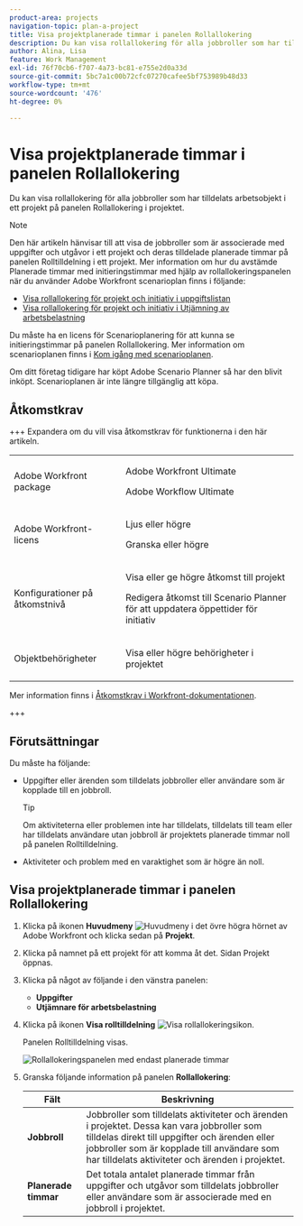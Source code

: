 ```yaml
---
product-area: projects
navigation-topic: plan-a-project
title: Visa projektplanerade timmar i panelen Rollallokering
description: Du kan visa rollallokering för alla jobbroller som har tilldelats arbetsobjekt i ett projekt på panelen Rollallokering i projektet.
author: Alina, Lisa
feature: Work Management
exl-id: 76f70cb6-f707-4a73-bc81-e755e2d0a33d
source-git-commit: 5bc7a1c00b72cfc07270cafee5bf753989b48d33
workflow-type: tm+mt
source-wordcount: '476'
ht-degree: 0%

---
```


# Visa projektplanerade timmar i panelen Rollallokering

Du kan visa rollallokering för alla jobbroller som har tilldelats arbetsobjekt i ett projekt på panelen Rollallokering i projektet.

>[!NOTE]
>
>Den här artikeln hänvisar till att visa de jobbroller som är associerade med uppgifter och utgåvor i ett projekt och deras tilldelade planerade timmar på panelen Rolltilldelning i ett projekt. Mer information om hur du avstämde Planerade timmar med initieringstimmar med hjälp av rollallokeringspanelen när du använder Adobe Workfront scenarioplan finns i följande:
>
>* [Visa rollallokering för projekt och initiativ i uppgiftslistan](../../../scenario-planner/show-role-allocation-task-list-nwe.md)
>* [Visa rollallokering för projekt och initiativ i Utjämning av arbetsbelastning](../../../scenario-planner/show-role-allocation-workload-balancer.md)
>
>  Du måste ha en licens för Scenarioplanering för att kunna se initieringstimmar på panelen Rollallokering. Mer information om scenarioplanen finns i [Kom igång med scenarioplanen](../../../scenario-planner/get-started-with-scenario-planning.md).
>
>Om ditt företag tidigare har köpt Adobe Scenario Planner så har den blivit inköpt. Scenarioplanen är inte längre tillgänglig att köpa.

## Åtkomstkrav

+++ Expandera om du vill visa åtkomstkrav för funktionerna i den här artikeln. 

<table style="table-layout:auto"> 
 <col> 
 <col> 
 <tbody> 
  <tr> 
   <td role="rowheader">Adobe Workfront package</td> 
   <td> <p>Adobe Workfront Ultimate</p>
   <p>Adobe Workflow Ultimate</p>
    </td> 
  </tr> 
  <tr> 
   <td role="rowheader">Adobe Workfront-licens</td> 
   <td> 
   <p>Ljus eller högre</p>
   <p>Granska eller högre</p> </td> 
  </tr> 
  <tr> 
   <td role="rowheader">Konfigurationer på åtkomstnivå</td> 
   <td> <p>Visa eller ge högre åtkomst till projekt</p>
   <p>Redigera åtkomst till Scenario Planner för att uppdatera öppettider för initiativ</p>
   </td> 
  </tr> 
  <tr> 
   <td role="rowheader">Objektbehörigheter</td> 
   <td> <p>Visa eller högre behörigheter i projektet</p> </td> 
  </tr> 
 </tbody> 
</table>

Mer information finns i [Åtkomstkrav i Workfront-dokumentationen](/help/quicksilver/administration-and-setup/add-users/access-levels-and-object-permissions/access-level-requirements-in-documentation.md).

+++

<!--Old:

able style="table-layout:auto"> 
 <col> 
 <col> 
 <tbody> 
  <tr> 
   <td role="rowheader">Adobe Workfront plan*</td> 
   <td> <p>Any </p> </td> 
  </tr> 
  <tr> 
   <td role="rowheader">Adobe Workfront license*</td> 
   <td> <p>Review or higher</p> </td> 
  </tr> 
  <tr> 
   <td role="rowheader">Access level configurations*</td> 
   <td> <p>View or higher access to Projects</p> <p>If you still don't have access, ask your Workfront administrator if they set additional restrictions in your access level. For information on how a Workfront administrator can modify your access level, see <a href="../../../administration-and-setup/add-users/configure-and-grant-access/create-modify-access-levels.md" class="MCXref xref">Create or modify custom access levels</a>.</p> </td> 
  </tr> 
  <tr> 
   <td role="rowheader">Object permissions</td> 
   <td> <p>View or higher permissions on the project</p> <p>For information on requesting additional access, see <a href="../../../workfront-basics/grant-and-request-access-to-objects/request-access.md" class="MCXref xref">Request access to objects </a>.</p> </td> 
  </tr> 
 </tbody> 
</table>-->

## Förutsättningar

Du måste ha följande:

* Uppgifter eller ärenden som tilldelats jobbroller eller användare som är kopplade till en jobbroll.

  >[!TIP]
  >
  >Om aktiviteterna eller problemen inte har tilldelats, tilldelats till team eller har tilldelats användare utan jobbroll är projektets planerade timmar noll på panelen Rolltilldelning.

* Aktiviteter och problem med en varaktighet som är högre än noll.

## Visa projektplanerade timmar i panelen Rollallokering

1. Klicka på ikonen **Huvudmeny** ![Huvudmeny](assets/main-menu-icon.png) i det övre högra hörnet av Adobe Workfront och klicka sedan på **Projekt**.
1. Klicka på namnet på ett projekt för att komma åt det. Sidan Projekt öppnas.
1. Klicka på något av följande i den vänstra panelen:

   * **Uppgifter**
   * **Utjämnare för arbetsbelastning**

1. Klicka på ikonen **Visa rolltilldelning** ![Visa rollallokeringsikon](assets/show-role-allocation-icon.png).

   Panelen Rolltilldelning visas.

   ![Rollallokeringspanelen med endast planerade timmar](assets/role-allocation-panel-planned-hours-only-350x316.png)

1. Granska följande information på panelen **Rollallokering**:

   | Fält | Beskrivning |
   |---|---|
   | **Jobbroll** | Jobbroller som tilldelats aktiviteter och ärenden i projektet. Dessa kan vara jobbroller som tilldelas direkt till uppgifter och ärenden eller jobbroller som är kopplade till användare som har tilldelats aktiviteter och ärenden i projektet. |
   | **Planerade timmar** | Det totala antalet planerade timmar från uppgifter och utgåvor som tilldelats jobbroller eller användare som är associerade med en jobbroll i projektet. |

